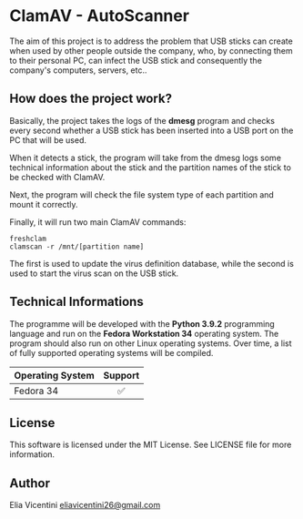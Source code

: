 # ClamAV - AutoScanner

The aim of this project is to address the problem that USB sticks can create when used by other people outside the company, who, by connecting them to their personal PC, can infect the USB stick and consequently the company's computers, servers, etc.. 

## How does the project work?

Basically, the project takes the logs of the **dmesg** program and checks every second whether a USB stick has been inserted into a USB port on the PC that will be used.

When it detects a stick, the program will take from the dmesg logs some technical information about the stick and the partition names of the stick to be checked with ClamAV.

Next, the program will check the file system type of each partition and mount it correctly.

Finally, it will run two main ClamAV commands:

    freshclam
    clamscan -r /mnt/[partition name]

The first is used to update the virus definition database, while the second is used to start the virus scan on the USB stick.

## Technical Informations

The programme will be developed with the **Python 3.9.2** programming language and run on the **Fedora Workstation 34** operating system. The program should also run on other Linux operating systems. Over time, a list of fully supported operating systems will be compiled.

| Operating System | Support |
| ---------------- | :-----: |
| Fedora 34        |    ✅    |

## License

This software is licensed under the MIT License. See LICENSE file for more information.

## Author

Elia Vicentini <eliavicentini26@gmail.com>

